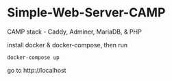 # Simple-Web-Server-CAMP
CAMP stack - Caddy, Adminer, MariaDB, &amp; PHP

install docker & docker-compose, then run
````
docker-compose up
````
go to http://localhost

